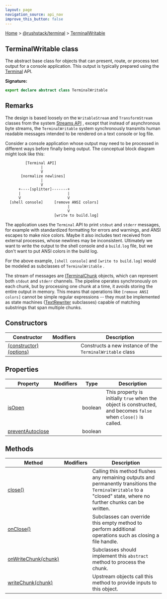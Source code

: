 ```yaml
---
layout: page
navigation_source: api_nav
improve_this_button: false
---
```



[Home](./index.md) &gt; [@rushstack/terminal](./terminal.md) &gt; [TerminalWritable](./terminal.terminalwritable.md)

## TerminalWritable class

The abstract base class for objects that can present, route, or process text output for a console application. This output is typically prepared using the [Terminal](./node-core-library.terminal.md) API.

<b>Signature:</b>

```typescript
export declare abstract class TerminalWritable
```

## Remarks

The design is based loosely on the `WritableStream` and `TransformStream` classes from the system [Streams API](https://developer.mozilla.org/en-US/docs/Web/API/Streams_API/Concepts) , except that instead of asynchronous byte streams, the `TerminalWritable` system synchronously transmits human readable messages intended to be rendered on a text console or log file.

Consider a console application whose output may need to be processed in different ways before finally being output. The conceptual block diagram might look like this:

```
         [Terminal API]
                |
                V
       [normalize newlines]
                |
                V
      +----[splitter]-------+
      |                     |
      V                     V
  [shell console]     [remove ANSI colors]
                            |
                            V
                      [write to build.log]

```
The application uses the `Terminal` API to print `stdout` and `stderr` messages, for example with standardized formatting for errors and warnings, and ANSI escapes to make nice colors. Maybe it also includes text received from external processes, whose newlines may be inconsistent. Ultimately we want to write the output to the shell console and a `build.log` file, but we don't want to put ANSI colors in the build log.

For the above example, `[shell console]` and `[write to build.log]` would be modeled as subclasses of `TerminalWritable` .

The stream of messages are [ITerminalChunk](./terminal.iterminalchunk.md) objects, which can represent both `stdout` and `stderr` channels. The pipeline operates synchronously on each chunk, but by processing one chunk at a time, it avoids storing the entire output in memory. This means that operations like `[remove ANSI colors]` cannot be simple regular expressions -- they must be implemented as state machines ([TextRewriter](./terminal.textrewriter.md) subclasses) capable of matching substrings that span multiple chunks.

## Constructors

|  Constructor | Modifiers | Description |
|  --- | --- | --- |
|  [(constructor)(options)](./terminal.terminalwritable._constructor_.md) |  | Constructs a new instance of the <code>TerminalWritable</code> class |

## Properties

|  Property | Modifiers | Type | Description |
|  --- | --- | --- | --- |
|  [isOpen](./terminal.terminalwritable.isopen.md) |  | boolean | This property is initially <code>true</code> when the object is constructed, and becomes <code>false</code> when <code>close()</code> is called. |
|  [preventAutoclose](./terminal.terminalwritable.preventautoclose.md) |  | boolean |  |

## Methods

|  Method | Modifiers | Description |
|  --- | --- | --- |
|  [close()](./terminal.terminalwritable.close.md) |  | Calling this method flushes any remaining outputs and permanently transitions the <code>TerminalWritable</code> to a "closed" state, where no further chunks can be written. |
|  [onClose()](./terminal.terminalwritable.onclose.md) |  | Subclasses can override this empty method to perform additional operations such as closing a file handle. |
|  [onWriteChunk(chunk)](./terminal.terminalwritable.onwritechunk.md) |  | Subclasses should implement this <code>abstract</code> method to process the chunk. |
|  [writeChunk(chunk)](./terminal.terminalwritable.writechunk.md) |  | Upstream objects call this method to provide inputs to this object. |
